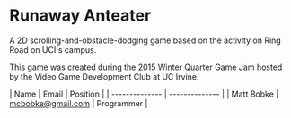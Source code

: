 # Runaway Anteater
A 2D scrolling-and-obstacle-dodging game based on the activity on Ring Road on UCI's campus.

This game was created during the 2015 Winter Quarter Game Jam hosted by the Video Game Development Club at UC Irvine.

| Name | Email | Position           |
| -------------- | -------------- |
| Matt Bobke | mcbobke@gmail.com | Programmer |
